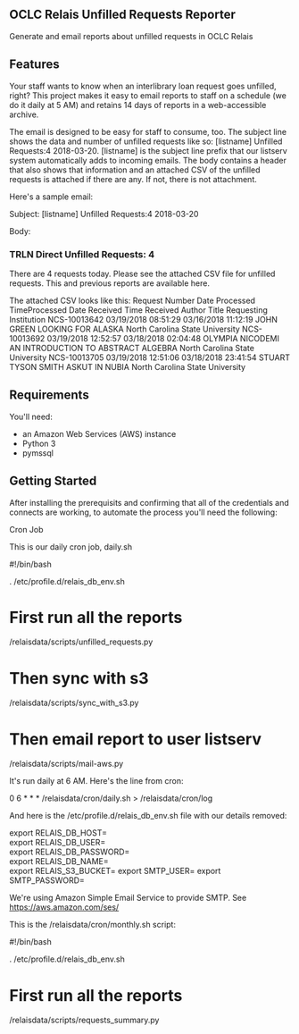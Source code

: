##  OCLC Relais Unfilled Requests Reporter

Generate and email reports about unfilled requests in OCLC Relais

## Features

Your staff wants to know when an interlibrary loan request goes unfilled, right?  This project makes it easy to email reports to staff on a schedule (we do it daily at 5 AM) and retains 14 days of reports in a web-accessible archive.

The email is designed to be easy for staff to consume, too.  The subject line shows the data and number of unfilled requests like so:  [listname] Unfilled Requests:4 2018-03-20.  [listname] is the subject line prefix that our listserv system automatically adds to incoming emails.  The body contains a header that also shows that information and an attached CSV of the unfilled requests is attached if there are any.  If not, there is not attachment.  

Here's a sample email:

Subject: [listname] Unfilled Requests:4 2018-03-20

Body: 

### TRLN Direct Unfilled Requests: 4

There are 4 requests today.
Please see the attached CSV file for unfilled requests. This and previous reports are available here. 

The attached CSV looks like this:
Request Number	Date Processed	TimeProcessed	Date Received	Time Received	Author	Title	Requesting Institution
NCS-10013642	03/19/2018	08:51:29	03/16/2018	11:12:19	JOHN GREEN	LOOKING FOR ALASKA	North Carolina State University
NCS-10013692	03/19/2018	12:52:57	03/18/2018	02:04:48	OLYMPIA NICODEMI	AN INTRODUCTION TO ABSTRACT ALGEBRA	North Carolina State University
NCS-10013705	03/19/2018	12:51:06	03/18/2018	23:41:54	STUART TYSON SMITH	ASKUT IN NUBIA	North Carolina State University



## Requirements

You'll need: 
- an Amazon Web Services (AWS) instance
- Python 3
- pymssql 

## Getting Started

After installing the prerequisits and confirming that all of the credentials and connects are working, to automate the process you'll need the following:

Cron Job

This is our daily cron job, daily.sh

#!/bin/bash                                                                                                                                
                                                                                                                                           
. /etc/profile.d/relais_db_env.sh                                                                                                          
                                                                                                                                           
# First run all the reports                                                                                                                
/relaisdata/scripts/unfilled_requests.py                                                                                                   
                                                                                                                                           
# Then sync with s3                                                                                                                        
/relaisdata/scripts/sync_with_s3.py                                                                                                        
                                                                                                                                           
# Then email report to user listserv                                                                                                       
/relaisdata/scripts/mail-aws.py 

It's run daily at 6 AM.  Here's the line from cron:

0 6 * * * /relaisdata/cron/daily.sh > /relaisdata/cron/log

And here is the /etc/profile.d/relais_db_env.sh file with our details removed:

export RELAIS_DB_HOST=                                                                                                     
export RELAIS_DB_USER=                                                                                                             
export RELAIS_DB_PASSWORD=                                                                                                          
export RELAIS_DB_NAME=                                                                                                                
export RELAIS_S3_BUCKET=
export SMTP_USER=
export SMTP_PASSWORD=

We're using Amazon Simple Email Service to provide SMTP.  See https://aws.amazon.com/ses/

This is the /relaisdata/cron/monthly.sh script:

#!/bin/bash

. /etc/profile.d/relais_db_env.sh

# First run all the reports
/relaisdata/scripts/requests_summary.py

